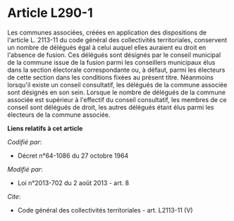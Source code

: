 # Article L290-1

Les communes associées, créées en application des dispositions de l'article L. 2113-11 du code général des collectivités
territoriales, conservent un nombre de délégués égal à celui auquel elles auraient eu droit en l'absence de fusion. Ces
délégués sont désignés par le conseil municipal de la commune issue de la fusion parmi les conseillers municipaux élus dans
la section électorale correspondante ou, à défaut, parmi les électeurs de cette section dans les conditions fixées au présent
titre. Néanmoins lorsqu'il existe un conseil consultatif, les délégués de la commune associée sont désignés en son sein.
Lorsque le nombre de délégués de la commune associée est supérieur à l'effectif du conseil consultatif, les membres de ce
conseil sont délégués de droit, les autres délégués étant élus parmi les électeurs de la commune associée.

**Liens relatifs à cet article**

_Codifié par_:

  - Décret n°64-1086 du 27 octobre 1964

_Modifié par_:

  - Loi n°2013-702 du 2 août 2013 - art. 8

_Cite_:

  - Code général des collectivités territoriales - art. L2113-11 (V)
